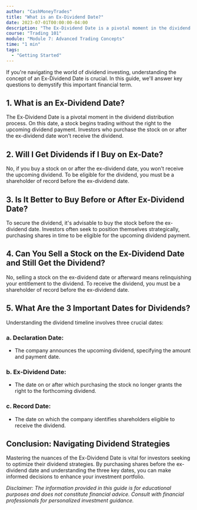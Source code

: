 ```yaml
---
author: "CashMoneyTrades"
title: "What is an Ex-Dividend Date?"
date: 2023-07-01T00:00:00-04:00
description: "The Ex-Dividend Date is a pivotal moment in the dividend distribution process. On this date, a stock begins trading without the right to the upcoming dividend payment. Investors who purchase the stock on or after the ex-dividend date won't receive the dividend."
course: "Trading 101"
module: "Module 7: Advanced Trading Concepts" 
time: "1 min"
tags:
  - "Getting Started"
---
```



If you're navigating the world of dividend investing, understanding the concept of an Ex-Dividend Date is crucial. In this guide, we'll answer key questions to demystify this important financial term.

## **1. What is an Ex-Dividend Date?**

The Ex-Dividend Date is a pivotal moment in the dividend distribution process. On this date, a stock begins trading without the right to the upcoming dividend payment. Investors who purchase the stock on or after the ex-dividend date won't receive the dividend.

## **2. Will I Get Dividends if I Buy on Ex-Date?**

No, if you buy a stock on or after the ex-dividend date, you won't receive the upcoming dividend. To be eligible for the dividend, you must be a shareholder of record before the ex-dividend date.

## **3. Is It Better to Buy Before or After Ex-Dividend Date?**

To secure the dividend, it's advisable to buy the stock before the ex-dividend date. Investors often seek to position themselves strategically, purchasing shares in time to be eligible for the upcoming dividend payment.

## **4. Can You Sell a Stock on the Ex-Dividend Date and Still Get the Dividend?**

No, selling a stock on the ex-dividend date or afterward means relinquishing your entitlement to the dividend. To receive the dividend, you must be a shareholder of record before the ex-dividend date.

## **5. What Are the 3 Important Dates for Dividends?**

Understanding the dividend timeline involves three crucial dates:

### a. **Declaration Date:**
   - The company announces the upcoming dividend, specifying the amount and payment date.

### b. **Ex-Dividend Date:**
   - The date on or after which purchasing the stock no longer grants the right to the forthcoming dividend.

### c. **Record Date:**
   - The date on which the company identifies shareholders eligible to receive the dividend.

## **Conclusion: Navigating Dividend Strategies**

Mastering the nuances of the Ex-Dividend Date is vital for investors seeking to optimize their dividend strategies. By purchasing shares before the ex-dividend date and understanding the three key dates, you can make informed decisions to enhance your investment portfolio.

*Disclaimer: The information provided in this guide is for educational purposes and does not constitute financial advice. Consult with financial professionals for personalized investment guidance.*
